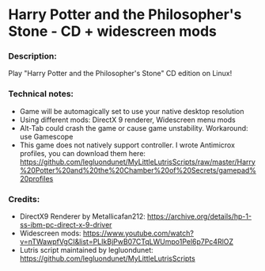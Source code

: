 # Harry Potter and the Philosopher's Stone - CD + widescreen mods
### Description:
Play "Harry Potter and the Philosopher's Stone" CD edition on Linux!
### Technical notes:
- Game will be automagically set to use your native desktop resolution
- Using different mods: DirectX 9 renderer, Widescreen menu mods
- Alt-Tab could crash the game or cause game unstability. Workaround: use Gamescope
- This game does not natively support controller. I wrote Antimicrox profiles, you can download them here:
https://github.com/legluondunet/MyLittleLutrisScripts/raw/master/Harry%20Potter%20and%20the%20Chamber%20of%20Secrets/gamepad%20profiles
### Credits:
- DirectX9 Renderer by Metallicafan212: https://archive.org/details/hp-1-ss-ibm-pc-direct-x-9-driver
- Widescreen mods: https://www.youtube.com/watch?v=nTWawpfVgCI&list=PLIkBjPwB07CTqLWUmpo1Pel6p7Pc4RlOZ
- Lutris script maintained by legluondunet: https://github.com/legluondunet/MyLittleLutrisScripts

